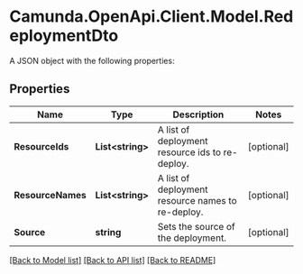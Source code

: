 # Camunda.OpenApi.Client.Model.RedeploymentDto
A JSON object with the following properties:

## Properties

Name | Type | Description | Notes
------------ | ------------- | ------------- | -------------
**ResourceIds** | **List&lt;string&gt;** | A list of deployment resource ids to re-deploy. | [optional] 
**ResourceNames** | **List&lt;string&gt;** | A list of deployment resource names to re-deploy. | [optional] 
**Source** | **string** | Sets the source of the deployment. | [optional] 

[[Back to Model list]](../README.md#documentation-for-models) [[Back to API list]](../README.md#documentation-for-api-endpoints) [[Back to README]](../README.md)


